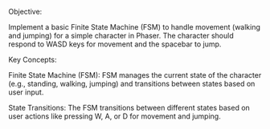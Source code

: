 Objective:

Implement a basic Finite State Machine (FSM) to handle movement (walking and jumping) for a simple character in Phaser. The character should respond to WASD keys for movement and the spacebar to jump.

Key Concepts:

Finite State Machine (FSM): FSM manages the current state of the character (e.g., standing, walking, jumping) and transitions between states based on user input.

State Transitions: The FSM transitions between different states based on user actions like pressing W, A, or D for movement and jumping.